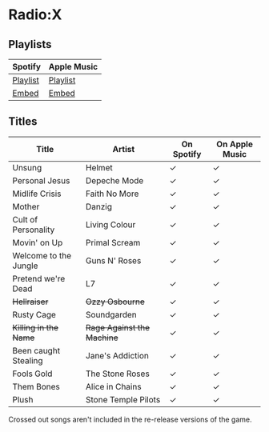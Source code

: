 # Radio:X

## Playlists

| Spotify                                                                                                     | Apple Music                                                                                                    |
| ----------------------------------------------------------------------------------------------------------- | -------------------------------------------------------------------------------------------------------------- |
| [Playlist](https://open.spotify.com/user/marauderxtreme/playlist/1faEgGbQdnLybKbjGuGfG9)                    | [Playlist](https://itunes.apple.com/de/playlist/gta-san-andreas-radio-x/idpl.e803a694327548549aefc79c9c1cc4fa) |
| [Embed](https://embed.spotify.com/?uri=spotify%3Auser%3Amarauderxtreme%3Aplaylist%3A1faEgGbQdnLybKbjGuGfG9) | [Embed](https://tools.applemusic.com/embed/v1/playlist/pl.e803a694327548549aefc79c9c1cc4fa)                    |

## Titles

| Title                   | Artist                       | On Spotify | On Apple Music |
| ----------------------- | ---------------------------- | ---------- | -------------- |
| Unsung                  | Helmet                       | ✓          | ✓              |
| Personal Jesus          | Depeche Mode                 | ✓          | ✓              |
| Midlife Crisis          | Faith No More                | ✓          | ✓              |
| Mother                  | Danzig                       | ✓          | ✓              |
| Cult of Personality     | Living Colour                | ✓          | ✓              |
| Movin' on Up            | Primal Scream                | ✓          | ✓              |
| Welcome to the Jungle   | Guns N' Roses                | ✓          | ✓              |
| Pretend we're Dead      | L7                           | ✓          | ✓              |
| ~~Hellraiser~~          | ~~Ozzy Osbourne~~            | ✓          | ✓              |
| Rusty Cage              | Soundgarden                  | ✓          | ✓              |
| ~~Killing in the Name~~ | ~~Rage Against the Machine~~ | ✓          | ✓              |
| Been caught Stealing    | Jane's Addiction             | ✓          | ✓              |
| Fools Gold              | The Stone Roses              | ✓          | ✓              |
| Them Bones              | Alice in Chains              | ✓          | ✓              |
| Plush                   | Stone Temple Pilots          | ✓          | ✓              |

Crossed out songs aren't included in the re-release versions of the game.
